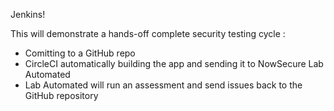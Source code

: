 Jenkins!

This will demonstrate a hands-off complete security testing cycle :
- Comitting to a GitHub repo
- CircleCI automatically building the app and sending it to NowSecure Lab Automated
- Lab Automated will run an assessment and send issues back to the GitHub repository
